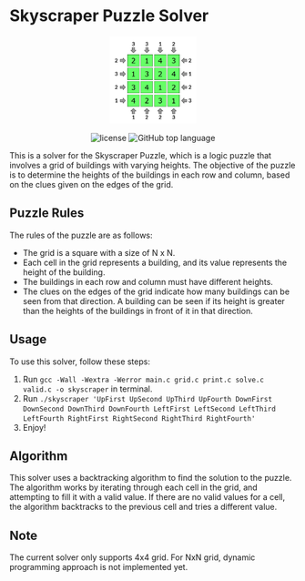 # Skyscraper Puzzle Solver

<p align="center">
	<img src="pictures\skyscraper.PNG" width=30% height=30% />
</p>
<p align="center">
	<img src="https://img.shields.io/github/license/LeeSinLiang/C-Skysrcaper-Puzzle.svg?style=flat-square" alt="license"/>
	<img alt="GitHub top language" src="https://img.shields.io/github/languages/top/LeeSinLiang/C-Skysrcaper-Puzzle?color=blue&style=flat-square" />
</p>

This is a solver for the Skyscraper Puzzle, which is a logic puzzle that involves a grid of buildings with varying heights. The objective of the puzzle is to determine the heights of the buildings in each row and column, based on the clues given on the edges of the grid.

## Puzzle Rules

The rules of the puzzle are as follows:

- The grid is a square with a size of N x N.
- Each cell in the grid represents a building, and its value represents the height of the building.
- The buildings in each row and column must have different heights.
- The clues on the edges of the grid indicate how many buildings can be seen from that direction. A building can be seen if its height is greater than the heights of the buildings in front of it in that direction.

## Usage

To use this solver, follow these steps:

1. Run `gcc -Wall -Wextra -Werror main.c grid.c print.c solve.c valid.c -o skyscraper` in terminal.
2. Run `./skyscraper 'UpFirst UpSecond UpThird UpFourth DownFirst DownSecond DownThird DownFourth LeftFirst LeftSecond LeftThird LeftFourth RightFirst RightSecond RightThird RightFourth'`
3. Enjoy!

## Algorithm
This solver uses a backtracking algorithm to find the solution to the puzzle. The algorithm works by iterating through each cell in the grid, and attempting to fill it with a valid value. If there are no valid values for a cell, the algorithm backtracks to the previous cell and tries a different value.

## Note
The current solver only supports 4x4 grid. For NxN grid, dynamic programming approach is not implemented yet.
